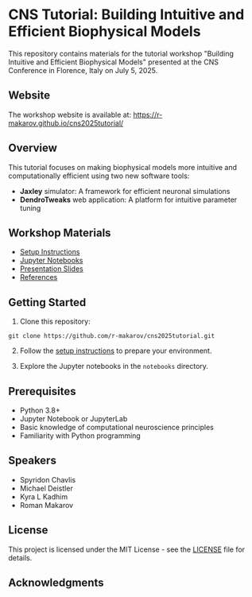 # CNS Tutorial: Building Intuitive and Efficient Biophysical Models

This repository contains materials for the tutorial workshop "Building Intuitive and Efficient Biophysical Models" presented at the CNS Conference in Florence, Italy on July 5, 2025.

## Website

The workshop website is available at: https://r-makarov.github.io/cns2025tutorial/

## Overview

This tutorial focuses on making biophysical models more intuitive and computationally efficient using two new software tools:
- **Jaxley** simulator: A framework for efficient neuronal simulations
- **DendroTweaks** web application: A platform for intuitive parameter tuning

## Workshop Materials

- [Setup Instructions](setup.md)
- [Jupyter Notebooks](notebooks/)
- [Presentation Slides](slides/)
- [References](references.md)

## Getting Started

1. Clone this repository:
```
git clone https://github.com/r-makarov/cns2025tutorial.git
```

2. Follow the [setup instructions](setup.md) to prepare your environment.

3. Explore the Jupyter notebooks in the `notebooks` directory.

## Prerequisites

- Python 3.8+
- Jupyter Notebook or JupyterLab
- Basic knowledge of computational neuroscience principles
- Familiarity with Python programming

## Speakers

- Spyridon Chavlis
- Michael Deistler
- Kyra L Kadhim
- Roman Makarov

## License

This project is licensed under the MIT License - see the [LICENSE](LICENSE) file for details.

## Acknowledgments

